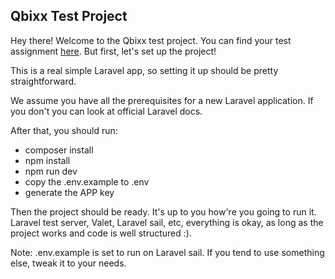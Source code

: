 ## Qbixx Test Project

Hey there! Welcome to the Qbixx test project. You can find your test assignment [here](docs/TestAssigment.md).
But first, let's set up the project!

This is a real simple Laravel app, so setting it up should be pretty straightforward.

We assume you have all the prerequisites for a new Laravel application. If you don't you can look at official Laravel docs. 

After that, you should run:
- composer install
- npm install
- npm run dev
- copy the .env.example to .env
- generate the APP key

Then the project should be ready. It's up to you how're you going to run it. Laravel test server, Valet, Laravel sail, etc, everything is okay, as long as the project works and code is well structured :).

Note: .env.example is set to run on Laravel sail. If you tend to use something else, tweak it to your needs.
